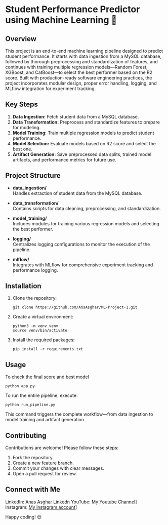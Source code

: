 # Student Performance Predictor using Machine Learning 🚀

## Overview
This project is an end-to-end machine learning pipeline designed to predict student performance. It starts with data ingestion from a MySQL database, followed by thorough preprocessing and standardization of features, and continues with training multiple regression models—Random Forest, XGBoost, and CatBoost—to select the best performer based on the R2 score. Built with production-ready software engineering practices, the project incorporates modular design, proper error handling, logging, and MLflow integration for experiment tracking.

## Key Steps
1. __Data Ingestion:__ Fetch student data from a MySQL database.
2. __Data Transformation:__ Preprocess and standardize features to prepare for modeling.
3. __Model Training:__ Train multiple regression models to predict student performance.
4. __Model Selection:__ Evaluate models based on R2 score and select the best one.
5. __Artifact Generation:__ Save preprocessed data splits, trained model artifacts, and performance metrics for future use.

## Project Structure
- __data_ingestion/__  
  Handles extraction of student data from the MySQL database.

- __data_transformation/__  
  Contains scripts for data cleaning, preprocessing, and standardization.

- __model_training/__  
  Includes modules for training various regression models and selecting the best performer.

- __logging/__  
  Centralizes logging configurations to monitor the execution of the pipeline.

- __mlflow/__  
  Integrates with MLflow for comprehensive experiment tracking and performance logging.

## Installation
1. Clone the repository:
   ```
   git clone https://github.com/AnsAsghar/ML-Project-1.git
   ```
2. Create a virtual environment:
   ```
   python3 -m venv venv
   source venv/bin/activate
   ```
3. Install the required packages:
   ```
   pip install -r requirements.txt
   ```

## Usage
To check the final score and best model
```
python app.py
```
To run the entire pipeline, execute:
```
python run_pipeline.py
```
This command triggers the complete workflow—from data ingestion to model training and artifact generation.

## Contributing
Contributions are welcome! Please follow these steps:
1. Fork the repository.
2. Create a new feature branch.
3. Commit your changes with clear messages.
4. Open a pull request for review.


## Connect with Me
LinkedIn: [Anas Asghar Linkedn](https://www.linkedin.com/in/anas-asghar-aa7575202/)
YouTube: [My Youtube Channel](https://www.youtube.com/channel/UCejaga6msq18if3kap8m_ew)]  
Instagram: [My instagram account](https://www.instagram.com/ansasghar)]

Happy coding! 😊
